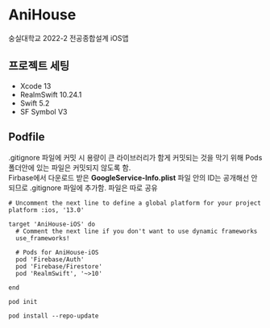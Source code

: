 # AniHouse
숭실대학교 2022-2 전공종합설계 iOS앱

## 프로젝트 세팅
* Xcode 13
* RealmSwift 10.24.1
* Swift 5.2
* SF Symbol V3

## Podfile
.gitignore 파일에 커밋 시 용량이 큰 라이브러리가 함게 커밋되는 것을 막기 위해 Pods 폴더안에 있는 파일은 커밋되지 않도록 함.<br>
Firbase에서 다운로드 받은 **GoogleService-Info.plist** 파일 안의 ID는 공개해선 안되므로 .gitignore 파일에 추가함. 파일은 따로 공유

```
# Uncomment the next line to define a global platform for your project
platform :ios, '13.0'

target 'AniHouse-iOS' do
  # Comment the next line if you don't want to use dynamic frameworks
  use_frameworks!

  # Pods for AniHouse-iOS
  pod 'Firebase/Auth'
  pod 'Firebase/Firestore'
  pod 'RealmSwift', '~>10'

end
```

```
pod init
```

```
pod install --repo-update
```
